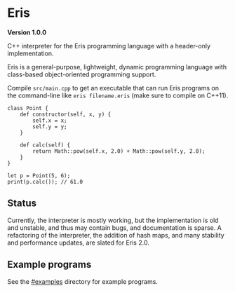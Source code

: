 # Eris 
**Version 1.0.0**

C++ interpreter for the Eris programming language with a header-only implementation.

Eris is a general-purpose, lightweight, dynamic programming language with class-based object-oriented programming support.

Compile `src/main.cpp` to get an executable that can run Eris programs on the command-line like `eris filename.eris` (make sure to compile on C++11).

```
class Point {
    def constructor(self, x, y) {
        self.x = x;
        self.y = y;
    }

    def calc(self) {
        return Math::pow(self.x, 2.0) + Math::pow(self.y, 2.0);
    }
}

let p = Point(5, 6);
print(p.calc()); // 61.0
```

## Status
Currently, the interpreter is mostly working, but the implementation is old and unstable, and thus may contain bugs, and documentation is sparse.
A refactoring of the interpreter, the addition of hash maps, and many stability and performance updates, are slated for Eris 2.0.

## Example programs
See the [#examples](examples) directory for example programs.
